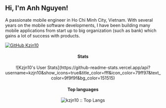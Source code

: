 
<h2>Hi, I'm Anh Nguyen!</h2>
<p>A passionate mobile engineer in Ho Chi Minh City, Vietnam. With several years on the mobile software developments, I have been building many mobile applications from start up to big organization (such as bank) which gains a lot of success with products.</p>

[![GitHub Kzjn10](https://img.shields.io/github/followers/kzjn10?label=follow&style=social)](https://github.com/kzjn10)


<h4 align="center">Stats</h4>

<p align="center">![Kzjn10's User Stats](https://github-readme-stats.vercel.app/api?username=kzjn10&show_icons=true&title_color=fff&icon_color=79ff97&text_color=9f9f9f&bg_color=151515)</p>

<h4 align="center">Top languages</h4>

<p align="center"><img src="https://github-readme-stats.vercel.app/api/top-langs/?username=kzjn10&langs_count=10&theme=tokyonight&layout=compact" alt="kzjn10 :: Top Langs" /></p>
